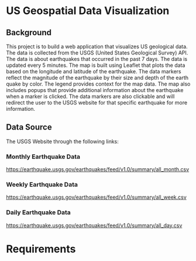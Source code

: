 # US Geospatial Data Visualization

## Background

This project is to build a web application that visualizes US geological data. The data is collected from the USGS (United States Geological Survey) API. The data is about earthquakes that occurred in the past 7 days. The data is updated every 5 minutes. The map is built using Leaflet that plots the data based on the longitude and latitude of the earthquake. The data markers reflect the magnitude of the earthquake by their size and depth of the earth quake by color. The legend provides context for the map data. The map also includes popups that provide additional information about the earthquake when a marker is clicked. The data markers are also clickable and will redirect the user to the USGS website for that specific earthquake for more information.

## Data Source

The USGS Website through the following links: 
### Monthly Earthquake Data
https://earthquake.usgs.gov/earthquakes/feed/v1.0/summary/all_month.csv

### Weekly Earthquake Data
https://earthquake.usgs.gov/earthquakes/feed/v1.0/summary/all_week.csv

### Daily Earthquake Data

https://earthquake.usgs.gov/earthquakes/feed/v1.0/summary/all_day.csv

# Requirements